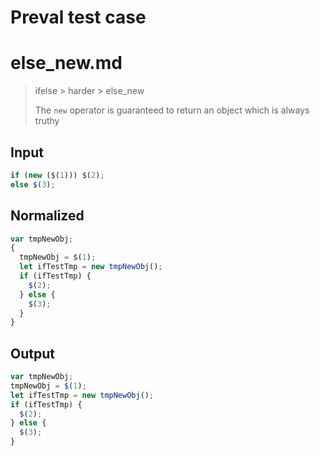 # Preval test case

# else_new.md

> ifelse > harder > else_new
>
> The `new` operator is guaranteed to return an object which is always truthy

## Input

`````js filename=intro
if (new ($(1))) $(2);
else $(3);
`````

## Normalized

`````js filename=intro
var tmpNewObj;
{
  tmpNewObj = $(1);
  let ifTestTmp = new tmpNewObj();
  if (ifTestTmp) {
    $(2);
  } else {
    $(3);
  }
}
`````

## Output

`````js filename=intro
var tmpNewObj;
tmpNewObj = $(1);
let ifTestTmp = new tmpNewObj();
if (ifTestTmp) {
  $(2);
} else {
  $(3);
}
`````
